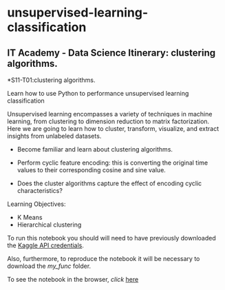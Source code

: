 # unsupervised-learning-classification
## IT Academy - Data Science Itinerary: clustering algorithms.

*S11-T01:clustering algorithms.


Learn how to use Python to performance unsupervised learning classification

Unsupervised learning encompasses a variety of techniques in machine learning, from clustering to dimension reduction to matrix factorization. Here we are going to learn how to cluster, transform, visualize, and extract insights from unlabeled datasets.

+ Become familiar and learn about clustering algorithms. 

+ Perform cyclic feature encoding: this is converting the original time values to their corresponding cosine and sine value.

+ Does the cluster algorithms capture the effect of encoding cyclic characteristics?


Learning Objectives:
+ K Means
+ Hierarchical clustering

To run this notebook you should  will need to have previously downloaded the [Kaggle API credentials](https://www.analyticsvidhya.com/blog/2021/06/how-to-load-kaggle-datasets-directly-into-google-colab/). 

Also, furthermore, to reproduce the notebook it will be necessary to download the *my_func* folder.

To see the notebook in the browser, *click* [here](https://pevicsanch.github.io/unsupervised-learning-classification/s11_t01_clustering_algorithms.html)
